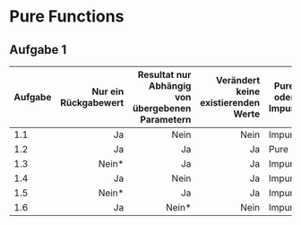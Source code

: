 # Pure Functions

## Aufgabe 1

| Aufgabe | Nur ein Rückgabewert | Resultat nur Abhängig von übergebenen Parametern | Verändert keine existierenden Werte | Pure oder Impure |
| ------- | -------------------: | -----------------------------------------------: | ----------------------------------: | ---------------- |
| 1.1     | Ja                   | Nein                                             | Nein                                | Impure           |
| 1.2     | Ja                   | Ja                                               | Ja                                  | Pure             |
| 1.3     | Nein*                | Ja                                               | Ja                                  | Impure           |
| 1.4     | Ja                   | Nein                                             | Ja                                  | Impure           |
| 1.5     | Nein*                | Ja                                               | Ja                                  | Impure           |
| 1.6     | Ja                   | Nein*                                            | Nein                                | Impure           |


